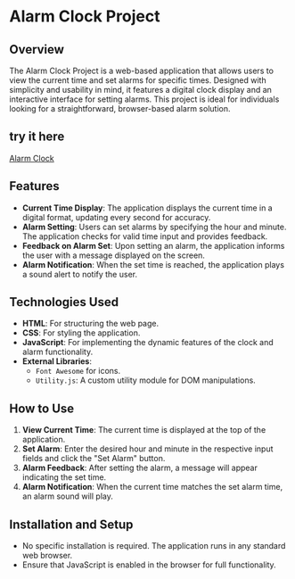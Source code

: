 # Alarm Clock Project

## Overview
The Alarm Clock Project is a web-based application that allows users to view the current time and set alarms for specific times. Designed with simplicity and usability in mind, it features a digital clock display and an interactive interface for setting alarms. This project is ideal for individuals looking for a straightforward, browser-based alarm solution.

## try it here 
[Alarm Clock]( https://bachar157.github.io/alarm/)
## Features
- **Current Time Display**: The application displays the current time in a digital format, updating every second for accuracy.
- **Alarm Setting**: Users can set alarms by specifying the hour and minute. The application checks for valid time input and provides feedback.
- **Feedback on Alarm Set**: Upon setting an alarm, the application informs the user with a message displayed on the screen.
- **Alarm Notification**: When the set time is reached, the application plays a sound alert to notify the user.

## Technologies Used
- **HTML**: For structuring the web page.
- **CSS**: For styling the application.
- **JavaScript**: For implementing the dynamic features of the clock and alarm functionality.
- **External Libraries**:
  - `Font Awesome` for icons.
  - `Utility.js`: A custom utility module for DOM manipulations.

## How to Use
1. **View Current Time**: The current time is displayed at the top of the application.
2. **Set Alarm**: Enter the desired hour and minute in the respective input fields and click the "Set Alarm" button.
3. **Alarm Feedback**: After setting the alarm, a message will appear indicating the set time.
4. **Alarm Notification**: When the current time matches the set alarm time, an alarm sound will play.

## Installation and Setup
- No specific installation is required. The application runs in any standard web browser.
- Ensure that JavaScript is enabled in the browser for full functionality.

